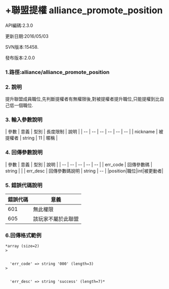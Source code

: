 # +聯盟提權 alliance_promote_position

API編碼:2.3.0

> 



更新日期:2016/05/03

> 

SVN版本:15458.

> 

發布版本:2.0.0
### 1.路徑:alliance/alliance_promote_position

### 2. 說明

提升聯盟成員職位,先判斷提權者有無權限後,對被提權者提升職位,只能提權到比自己低一個職位.
### 3. 輸入參數說明


| 參數 | 意義 | 型別 | 長度限制 | 說明 |
| -- | -- | -- | -- | -- | -- |
| nickname | 被提權者 | string | 11 | 暱稱 |

### 4. 回傳參數說明
| 參數 | 意義 | 型別 | 說明 |
| -- | -- | -- | -- | -- |
| err_code | 回傳參數碼 | string |  |
| err_desc | 回傳參數碼說明 | string | -- |
|position|職位|int|被更動者|


### 5. 錯誤代碼說明
|錯誤代碼|意義|
|--|--|
|601|無此權限|
|605|該玩家不屬於此聯盟|

### 6.回傳格式範例
```
*array (size=2)
> 


  'err_code' => string '000' (length=3)
> 


  'err_desc' => string 'success' (length=7)*



```